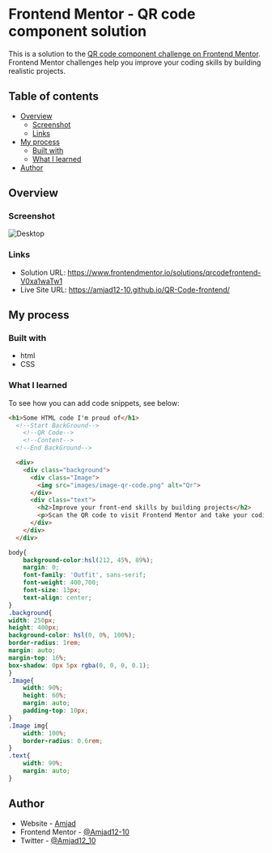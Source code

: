 # Frontend Mentor - QR code component solution

This is a solution to the [QR code component challenge on Frontend Mentor](https://www.frontendmentor.io/challenges/qr-code-component-iux_sIO_H). Frontend Mentor challenges help you improve your coding skills by building realistic projects. 

## Table of contents

- [Overview](#overview)
  - [Screenshot](#screenshot)
  - [Links](#links)
- [My process](#my-process)
  - [Built with](#built-with)
  - [What I learned](#what-i-learned)
- [Author](#author)

## Overview

### Screenshot
![Desktop](https://user-images.githubusercontent.com/75468288/169682974-f2313cfe-8ed4-46cc-8a8f-b6d6dda910f7.jpg)
### Links

- Solution URL: https://www.frontendmentor.io/solutions/qrcodefrontend-V0xa1waTw1
- Live Site URL: https://amjad12-10.github.io/QR-Code-frontend/

## My process

### Built with

- html 
- CSS

### What I learned
To see how you can add code snippets, see below:

```html
<h1>Some HTML code I'm proud of</h1>
  <!--Start BackGround-->
    <!--QR Code-->
    <!--Content-->
  <!--End BackGround-->

  <div>
    <div class="background">
      <div class="Image">
        <img src="images/image-qr-code.png" alt="Qr">
      </div>
      <div class="text">
        <h2>Improve your front-end skills by building projects</h2>
        <p>Scan the QR code to visit Frontend Mentor and take your coding skills to the next level</p>
      </div>
    </div>
  </div>

```
```css
body{
    background-color:hsl(212, 45%, 89%);
    margin: 0;
    font-family: 'Outfit', sans-serif;
    font-weight: 400,700;
    font-size: 13px;
    text-align: center;
}
.background{
width: 250px;
height: 400px;
background-color: hsl(0, 0%, 100%);
border-radius: 1rem;
margin: auto;
margin-top: 16%;
box-shadow: 0px 5px rgba(0, 0, 0, 0.1);
}
.Image{
    width: 90%;
    height: 60%;
    margin: auto;
    padding-top: 10px;
}
.Image img{
    width: 100%;
    border-radius: 0.6rem;
}
.text{
    width: 90%;
    margin: auto;
}

```

## Author

- Website - [Amjad](https://amjad12-10.github.io/Amjad-Personal-Site/)
- Frontend Mentor - [@Amjad12-10](https://www.frontendmentor.io/profile/Amjad12-10)
- Twitter - [@Amjad12_10](https://www.twitter.com/Amjad12_10)


